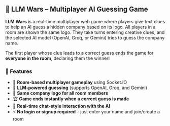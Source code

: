 ## 🧠 LLM Wars – Multiplayer AI Guessing Game

**LLM Wars** is a real-time multiplayer web game where players give text clues to help an AI guess a hidden company based on its logo. All players in a room are shown the same logo. They take turns entering creative clues, and the selected AI model (OpenAI, Groq, or Gemini) tries to guess the company name.

The first player whose clue leads to a correct guess ends the game for **everyone in the room**, declaring them the winner!

### 🚀 Features

* 🔗 **Room-based multiplayer gameplay** using Socket.IO
* 🧠 **LLM-powered guessing** (supports OpenAI, Groq, and Gemini)
* 🎯 **Same company logo for all room members**
* 🏆 **Game ends instantly when a correct guess is made**
* 🔄 **Real-time chat-style interaction with the AI**
* ⚡ **No login or signup required** – just enter your name and join/create a room


